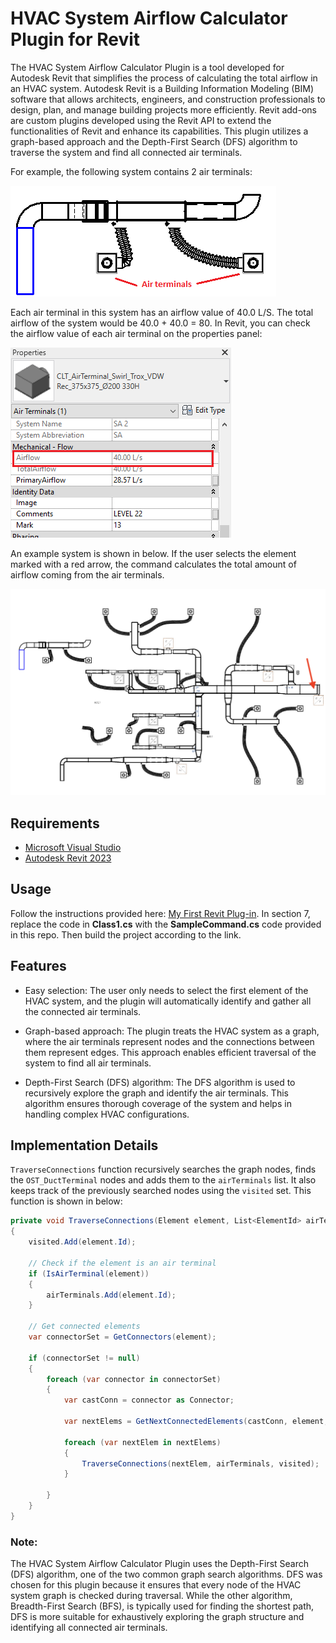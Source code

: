 # HVAC System Airflow Calculator Plugin for Revit

The HVAC System Airflow Calculator Plugin is a tool developed for Autodesk Revit that simplifies the process of calculating the total airflow in an HVAC system. Autodesk Revit is a Building Information Modeling (BIM) software that allows architects, engineers, and construction professionals to design, plan, and manage building projects more efficiently. Revit add-ons are custom plugins developed using the Revit API to extend the functionalities of Revit and enhance its capabilities. This plugin utilizes a graph-based approach and the Depth-First Search (DFS) algorithm to traverse the system and find all connected air terminals.

For example, the following system contains 2 air terminals:

![system](images/system.png)

Each air terminal in this system has an airflow value of 40.0 L/S. The total airflow of the system would be 40.0 + 40.0 = 80. In Revit, you can check the airflow value of each air terminal on the properties panel:

![terminal airflow](images/terminal_airflow.png)

An example system is shown in below. If the user selects the element marked with a red arrow, the command calculates the total amount of airflow coming from the air terminals.

![sample file](images/sample_file_image.png)

## Requirements
* [Microsoft Visual Studio](https://visualstudio.microsoft.com/)
* [Autodesk Revit 2023](https://www.autodesk.com/products/revit/free-trial)

## Usage

Follow the instructions provided here: [My First Revit Plug-in](https://www.autodesk.com/support/technical/article/caas/tsarticles/ts/7JiiE4UoWHaTjxzuF754mL.html). In section 7, replace the code in **Class1.cs** with the **SampleCommand.cs** code provided in this repo. Then build the project according to the link.

## Features

- Easy selection: The user only needs to select the first element of the HVAC system, and the plugin will automatically identify and gather all the connected air terminals.

- Graph-based approach: The plugin treats the HVAC system as a graph, where the air terminals represent nodes and the connections between them represent edges. This approach enables efficient traversal of the system to find all air terminals.

- Depth-First Search (DFS) algorithm: The DFS algorithm is used to recursively explore the graph and identify the air terminals. This algorithm ensures thorough coverage of the system and helps in handling complex HVAC configurations.

## Implementation Details

`TraverseConnections` function recursively searches the graph nodes, finds the `OST_DuctTerminal` nodes and adds them to the `airTerminals` list. It also keeps track of the previously searched nodes using the `visited` set. This function is shown in below:

```csharp
private void TraverseConnections(Element element, List<ElementId> airTerminals, HashSet<ElementId> visited)
{
    visited.Add(element.Id);

    // Check if the element is an air terminal
    if (IsAirTerminal(element))
    {
        airTerminals.Add(element.Id);
    }

    // Get connected elements
    var connectorSet = GetConnectors(element);

    if (connectorSet != null)
    {
        foreach (var connector in connectorSet)
        {
            var castConn = connector as Connector;

            var nextElems = GetNextConnectedElements(castConn, element, visited);

            foreach (var nextElem in nextElems)
            {
                TraverseConnections(nextElem, airTerminals, visited);
            }

        }
    }
}
```

### Note:

The HVAC System Airflow Calculator Plugin uses the Depth-First Search (DFS) algorithm, one of the two common graph search algorithms. DFS was chosen for this plugin because it ensures that every node of the HVAC system graph is checked during traversal. While the other algorithm, Breadth-First Search (BFS), is typically used for finding the shortest path, DFS is more suitable for exhaustively exploring the graph structure and identifying all connected air terminals.